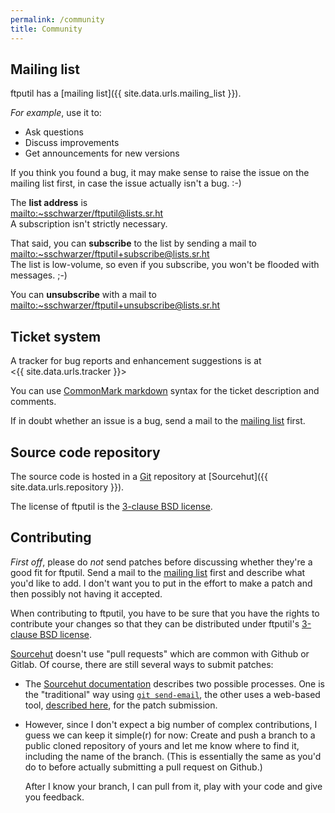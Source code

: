 ```yaml
---
permalink: /community
title: Community
---
```


## Mailing list

ftputil has a [mailing list]({{ site.data.urls.mailing_list }}).

*For example*, use it to:

- Ask questions
- Discuss improvements
- Get announcements for new versions

If you think you found a bug, it may make sense to raise the issue on
the mailing list first, in case the issue actually isn't a bug. :-)

The **list address** is\
<mailto:~sschwarzer/ftputil@lists.sr.ht>\
A subscription isn't strictly necessary.

That said, you can **subscribe** to the list by sending a mail to\
<mailto:~sschwarzer/ftputil+subscribe@lists.sr.ht>\
The list is low-volume, so even if you subscribe, you won't be flooded
with messages. ;-)

You can **unsubscribe** with a mail to\
<mailto:~sschwarzer/ftputil+unsubscribe@lists.sr.ht>

## Ticket system

A tracker for bug reports and enhancement suggestions is at\
<{{ site.data.urls.tracker }}>

You can use [CommonMark markdown](https://commonmark.org/help/) syntax
for the ticket description and comments.

If in doubt whether an issue is a bug, send a mail to the [mailing
list](./#mailing-list) first.

## Source code repository

The source code is hosted in a [Git](https://git-scm.com/) repository
at [Sourcehut]({{ site.data.urls.repository }}).

The license of ftputil is the
[3-clause BSD license](https://opensource.org/licenses/BSD-3-Clause).

## Contributing

*First off*, please do *not* send patches before discussing whether
they're a good fit for ftputil. Send a mail to the [mailing
list](./#mailing-list) first and describe what you'd like to add. I
don't want you to put in the effort to make a patch and then possibly
not having it accepted.

When contributing to ftputil, you have to be sure that you have the
rights to contribute your changes so that they can be distributed
under ftputil's 
[3-clause BSD license](https://opensource.org/licenses/BSD-3-Clause).

[Sourcehut](https://sourcehut.org) doesn't use "pull requests" which
are common with Github or Gitlab. Of course, there are still several
ways to submit patches:

- The [Sourcehut
  documentation](https://man.sr.ht/git.sr.ht/#sending-patches-upstream)
  describes two possible processes. One is the "traditional" way using
  [`git send-email`](https://git-send-email.io/), the other uses a
  web-based tool, [described
  here](https://man.sr.ht/git.sr.ht/#sending-patches-upstream), for
  the patch submission.
- However, since I don't expect a big number of complex contributions,
  I guess we can keep it simple(r) for now: Create and push a branch
  to a public cloned repository of yours and let me know where to find
  it, including the name of the branch. (This is essentially the same
  as you'd do to before actually submitting a pull request on Github.)

  After I know your branch, I can pull from it, play with your code
  and give you feedback.
